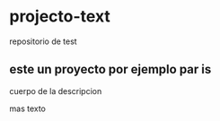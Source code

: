# projecto-text
repositorio de test

## este un proyecto por ejemplo par is
cuerpo de la descripcion

mas texto
